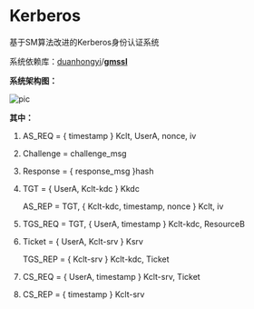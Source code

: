 # Kerberos
基于SM算法改进的Kerberos身份认证系统

系统依赖库：[duanhongyi](https://github.com/duanhongyi)/[**gmssl**](https://github.com/duanhongyi/gmssl)


**系统架构图：**

![pic](https://github.com/eW1z4rd/Kerberos/pic.png)

**其中：**

1. AS_REQ = { timestamp } Kclt, UserA, nonce, iv

2. Challenge = challenge_msg

3. Response = { response_msg }hash

4. TGT = { UserA, Kclt-kdc } Kkdc

   AS_REP = TGT, { Kclt-kdc, timestamp, nonce } Kclt, iv

5. TGS_REQ = TGT, { UserA, timestamp } Kclt-kdc, ResourceB

6. Ticket = { UserA, Kclt-srv } Ksrv

   TGS_REP = { Kclt-srv } Kclt-kdc, Ticket

7. CS_REQ = { UserA, timestamp } Kclt-srv, Ticket

8. CS_REP = { timestamp } Kclt-srv

